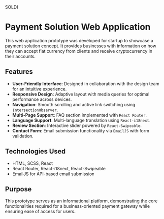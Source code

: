 SOLDI
# Payment Solution Web Application

This web application prototype was developed for startup to showcase a payment solution concept. It provides businesses with information on how they can accept fiat currency from clients and receive cryptocurrency in their accounts.

## Features
- **User-Friendly Interface**: Designed in collaboration with the design team for an intuitive experience.
- **Responsive Design**: Adaptive layout with media queries for optimal performance across devices.
- **Navigation**: Smooth scrolling and active link switching using `IntersectionObserver`.
- **Multi-Page Support**: FAQ section implemented with `React Router`.
- **Language Support**: Multi-language translation using `React-i18next`.
- **Review Section**: Interactive slider powered by `React-Swipeable`.
- **Contact Form**: Email submission functionality via `EmailJS` with form validation.

## Technologies Used
- HTML, SCSS, React
- React Router, React-i18next, React-Swipeable
- EmailJS for API-based email submission

## Purpose
This prototype serves as an informational platform, demonstrating the core functionalities required for a business-oriented payment gateway while ensuring ease of access for users.
